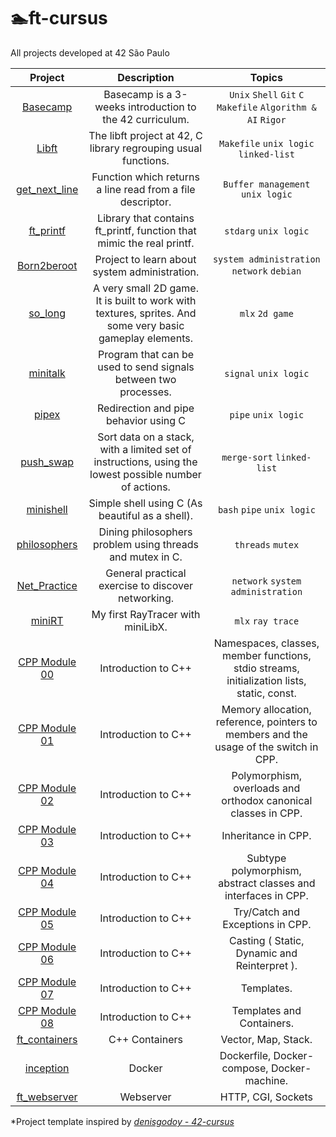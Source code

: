# 🏊ft-cursus

All projects developed at 42 São Paulo


| Project | Description | Topics |
|:----------:|:-------:|:-------:|
| [Basecamp](https://github.com/andersonhsporto/ft-basecamp) | Basecamp is a 3-weeks introduction to the 42 curriculum. | `Unix` `Shell` `Git` `C` `Makefile` `Algorithm & AI` `Rigor` |
| [Libft](https://github.com/andersonhsporto/ft-libft) | The libft project at 42, C library regrouping usual functions.  |`Makefile` `unix logic` `linked-list` |
| [get_next_line](https://github.com/andersonhsporto/ft-get-next-line) | Function which returns a line read from a file descriptor.  |`Buffer management` `unix logic`  |
| [ft_printf](https://github.com/andersonhsporto/ft-printf) | Library that contains ft_printf, function that mimic the real printf.  |`stdarg` `unix logic` | 
| [Born2beroot](https://github.com/andersonhsporto/ft-Born2beroot) | Project to learn about system administration.  |`system administration` `network` `debian` |
| [so_long](https://github.com/andersonhsporto/ft-so_long) | A very small 2D game. It is built to work with textures, sprites. And some very basic gameplay elements.   |`mlx` `2d game` | 
| [minitalk](https://github.com/andersonhsporto/ft-minitalk) | Program that can be used to send signals between two processes.   |`signal` `unix logic` |
| [pipex](https://github.com/andersonhsporto/ft-pipex) | Redirection and pipe behavior using C   | `pipe` `unix logic` | 
| [push_swap](https://github.com/andersonhsporto/ft-push-swap) | Sort data on a stack, with a limited set of instructions, using the lowest possible number of actions.  | `merge-sort` `linked-list` | 
| [minishell](https://github.com/andersonhsporto/ft-minishell-ht) | Simple shell using C (As beautiful as a shell).   | `bash` `pipe` `unix logic` | 
| [philosophers](https://github.com/andersonhsporto/ft-philosophers) | Dining philosophers problem using threads and mutex in C.   | `threads` `mutex` |
| [Net_Practice](https://github.com/andersonhsporto/ft-Net_Practice) | General practical exercise to discover networking.   | `network` `system administration` | 
| [miniRT](https://github.com/andersonhsporto/ft-miniRT) | My first RayTracer with miniLibX.   | `mlx` `ray trace` | 
| [CPP Module 00](https://github.com/andersonhsporto/CPP_piscine/tree/main/0_module) | Introduction to C++  | Namespaces, classes, member functions, stdio streams, initialization lists, static, const. | 
| [CPP Module 01](https://github.com/andersonhsporto/CPP_piscine/tree/main/1_module) | Introduction to C++  | Memory allocation, reference, pointers to members and the usage of the switch in CPP. | 
| [CPP Module 02](https://github.com/andersonhsporto/CPP_piscine/tree/main/2_module) | Introduction to C++  | Polymorphism, overloads and orthodox canonical classes in CPP. | 
| [CPP Module 03](https://github.com/andersonhsporto/CPP_piscine/tree/main/3_module) | Introduction to C++  |  Inheritance in CPP.  | 
| [CPP Module 04](https://github.com/andersonhsporto/CPP_piscine/tree/main/4_module) | Introduction to C++  |  Subtype polymorphism, abstract classes and interfaces in CPP. | 
| [CPP Module 05](https://github.com/andersonhsporto/CPP_piscine/tree/main/5_module) | Introduction to C++  |   Try/Catch and Exceptions in CPP. | 
| [CPP Module 06](https://github.com/andersonhsporto/CPP_piscine/tree/main/6_module) | Introduction to C++  |   Casting ( Static, Dynamic and Reinterpret ). | 
| [CPP Module 07](https://github.com/andersonhsporto/CPP_piscine/tree/main/7_module) | Introduction to C++  |   Templates. | 
| [CPP Module 08](https://github.com/andersonhsporto/CPP_piscine/tree/main/8_module) | Introduction to C++  |   Templates and Containers. | 
| [ft_containers](https://github.com/andersonhsporto/ft_containers) | C++ Containers  |   Vector, Map, Stack. | 
| [inception](https://github.com/andersonhsporto/ft-inception) | Docker  |   Dockerfile, Docker-compose, Docker-machine. | 
| [ft_webserver](https://github.com/andersonhsporto/ft-webserv) | Webserver  |   HTTP, CGI, Sockets | 


*Project template inspired by [<em>denisgodoy - 42-cursus</em>](https://github.com//denisgodoy/42-cursus/)
